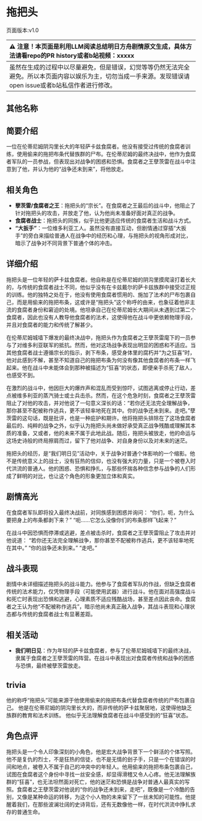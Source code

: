 # 拖把头
页面版本:v1.0
 

| :warning: 注意！本页面是利用LLM阅读总结明日方舟剧情原文生成，具体方法请看repo的PR history或者b站视频：xxxxx           |
|:----------------------------|
| 虽然在生成的过程中以尽量避免，但是错误，幻觉等等仍然无法完全避免。所以本页面内容以娱乐为主，切勿当成一手来源。发现错误请open issue或者b站私信作者进行修改。|



## 其他名称

## 简要介绍
一位在伦蒂尼姆阴沟里长大的年轻萨卡兹食腐者。他没有接受过传统的食腐者训练，使用偷来的拖把布条代替族群的尸布。在伦蒂尼姆的最终决战中，他作为食腐者军队的一员参战，但表现出对战争的困惑和恐惧。食腐者之王孽茨雷在战斗中注意到了他，并认为他的“战争还未到来”，将他放走。
## 相关角色
-   **孽茨雷/食腐者之王**：拖把头的“宗长”。在食腐者之王最后的战斗中，他阻止了针对拖把头的攻击，并放走了他，认为他尚未准备好面对真正的战争。
-   **食腐者战士**：拖把头的同族，似乎比他更适应传统的食腐者生活和战斗方式。
-   **“大扳手”**：一位维多利亚工人。虽然没有直接互动，但剧情通过穿插“大扳手”的旁白来描绘普通人在战争中的经历和心理，与拖把头的视角形成对比，暗示了战争对不同背景下普通个体的冲击。
## 详细介绍
拖把头是一位年轻的萨卡兹食腐者。他自称是在伦蒂尼姆的阴沟里摸爬滚打着长大的，与传统的食腐者战士不同，他似乎没有在卡兹戴尔的萨卡兹族群中接受过正规的训练。他的独特之处在于，他没有使用食腐者惯用的、施加了法术的尸布包裹自己，而是用偷来的拖把布条，这或许是“拖把头”这个称呼的由来，也象征着他非主流的食腐者身份和窘迫的处境。他坦承自己在伦蒂尼姆长大期间从未遇到过第二个食腐者，因此也没有人教导他食腐者的法术，这使得他在战斗中更依赖物理手段，并且对食腐者的能力和传统了解甚少。

在伦蒂尼姆城墙下爆发的最终决战中，拖把头作为食腐者之王孽茨雷麾下的一员参与了对维多利亚联军的抵抗。然而，他对这场战争表现出明显的困惑和不适应。当其他食腐者战士遵循宗长的指示，剥下布条，感受身体里的腐朽并“为之狂喜”时，他对此感到不解，甚至不知道自己的拖把布条为何没有像其他食腐者的布条一样飞起来。他在战斗中未能体会到那种被描述为“狂喜”的状态，即便亲手杀死了敌人，也感受不到。

在激烈的战斗中，他因巨大的爆炸声和混乱而受到惊吓，试图逃离或停止行动，差点被维多利亚的蒸汽骑士或士兵击杀。然而，在这个危急时刻，食腐者之王孽茨雷阻止了对他的攻击，并对他说了一句意义深长的话：“若你还无法完全理解战争，那你甚至不配被称作逃兵，更不该轻率地死在其中。你的战争还未到来。走吧。”孽茨雷的这句话，既是批评，也是一种庇护和期许。他将拖把头排除在了这场食腐者最后的、纯粹的战争之外，似乎认为拖把头尚未做好承受真正战争残酷或理解其本质的准备，又或者，他的未来不属于此地此战。随后，拖把头被放走，他的命运与这场史诗般的终局擦肩而过，留下了他对战争、对自身身份以及对未来的迷茫。

拖把头的经历，是“我们明日见”活动中，关于战争对普通个体影响的一个缩影。他不是传统意义上的战士，没有狂热的信仰，也没有强大的力量，只是一个被卷入时代洪流的普通人。他的困惑、恐惧和挣扎，与那些怀揣各种信念参与战争的人们形成了鲜明的对比，也让这个角色的形象更加立体和真实。
## 剧情高光
在食腐者军队即将投入最终决战前，对同族感到困惑并询问：
“你们，呃，为什么要把身上的布条都剥下来？”
“呃......它怎么没像你们的布条那样飞起来？”

在战斗中因恐惧而停滞或逃避，差点被击杀时，食腐者之王孽茨雷阻止了攻击并对他说道：
“若你还无法完全理解战争，那你甚至不配被称作逃兵，更不该轻率地死在其中。”
“你的战争还未到来。”
“走吧。”
## 战斗表现
剧情中未详细描述拖把头的战斗能力。他参与了食腐者军队的作战，但缺乏食腐者传统的法术能力，仅凭物理手段（可能使用武器）进行战斗。他在面对高强度战斗和死亡时表现出恐惧和逃避，心理素质不适应残酷战场，甚至差点因此丧命。食腐者之王认为他“不配被称作逃兵”，暗示他尚未真正融入战争，其战斗表现和心理状态都与传统的食腐者战士有显著差距。
## 相关活动
-   **我们明日见**：作为年轻的萨卡兹食腐者，参与了伦蒂尼姆城墙下的最终决战，隶属于食腐者之王孽茨雷的阵营。在战斗中表现出对食腐者传统和战争的困惑与恐惧，最终被孽茨雷放走。
## trivia
他的称呼“拖把头”可能来源于他使用偷来的拖把布条代替食腐者传统的尸布包裹自己。
他是在伦蒂尼姆的阴沟里长大的，而非传统的萨卡兹聚居地，这使得他缺乏族群的教育和法术训练。
他似乎无法理解食腐者在战斗中感受到的“狂喜”状态。
## 角色点评
拖把头是一个令人印象深刻的小角色，他是宏大战争背景下一个鲜活的个体写照。他不是复仇的烈士，不是狂热的信徒，也不是无情的刽子手，只是一个在错误的时间和地点，被卷入不属于自己的冲突中的年轻人。他用偷来的拖把布条包裹自己，试图在食腐者这个身份中寻找一丝安全感，却显得滑稽又令人心疼。他无法理解族群的“狂喜”，也无法坦然面对死亡，他的迷茫和恐惧是战争对普通人最真实的写照。食腐者之王孽茨雷对他说的“你的战争还未到来，走吧”，既像是一个冷酷的告别，又像是某种命运的转移，为这个小人物的未来留下了一丝未知的可能性。他提醒着我们，在那些波澜壮阔的史诗背后，还有无数像他一样，在时代洪流中挣扎求存的普通生命。